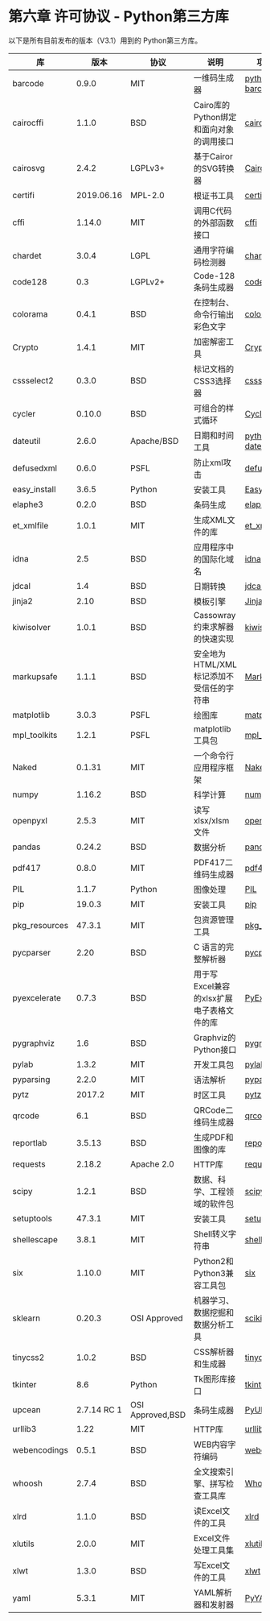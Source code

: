 # 第六章 许可协议 - Python第三方库

以下是所有目前发布的版本（V3.1）用到的 Python第三方库。

|      库       |    版本     |       协议       |                  说明                   |                              项目地址                               |
| ------------- | ----------- | ---------------- | -------------------------------------- | ------------------------------------------------------------------ |
| barcode       | 0.9.0       | MIT              | 一维码生成器                            | [python-barcode](https://pypi.org/project/python-barcode/)         |
| cairocffi     | 1.1.0       | BSD              | Cairo库的Python绑定和面向对象的调用接口  | [cairocffi](https://pypi.org/project/cairocffi/)                   |
| cairosvg      | 2.4.2       | LGPLv3+          | 基于Cairor的SVG转换器                   | [CairoSVG](https://pypi.org/project/CairoSVG/)                     |
| certifi       | 2019.06.16  | MPL-2.0          | 根证书工具                              | [certifi](https://pypi.org/project/certifi/)                       |
| cffi          | 1.14.0      | MIT              | 调用C代码的外部函数接口                  | [cffi](https://pypi.org/project/cffi/)                             |
| chardet       | 3.0.4       | LGPL             | 通用字符编码检测器                       | [chardet](https://pypi.org/project/chardet/)                       |
| code128       | 0.3         | LGPLv2+          | Code-128条码生成器                      | [code128](https://pypi.org/project/code128/)                       |
| colorama      | 0.4.1       | BSD              | 在控制台、命令行输出彩色文字             | [colorama](https://pypi.org/project/colorama/)                     |
| Crypto        | 1.4.1       | MIT              | 加密解密工具                            | [Crypto](https://pypi.org/project/crypto/)                         |
| cssselect2    | 0.3.0       | BSD              | 标记文档的CSS3选择器                    | [cssselect2](https://pypi.org/project/cssselect2/)                 |
| cycler        | 0.10.0      | BSD              | 可组合的样式循环                        | [Cycler](https://pypi.org/project/Cycler/)                         |
| dateutil      | 2.6.0       | Apache/BSD       | 日期和时间工具                          | [python-dateutil](https://pypi.org/project/python-dateutil/)       |
| defusedxml    | 0.6.0       | PSFL             | 防止xml攻击                             | [defusedxml](https://pypi.org/project/defusedxml/)                 |
| easy_install  | 3.6.5       | Python           | 安装工具                                | [EasyInstall](http://peak.telecommunity.com/DevCenter/EasyInstall) |
| elaphe3       | 0.2.0       | BSD              | 条码生成                                | [elaphe3](https://pypi.org/project/elaphe3/)                       |
| et_xmlfile    | 1.0.1       | MIT              | 生成XML文件的库                         | [et_xmlfile](https://pypi.org/project/et_xmlfile/)                 |
| idna          | 2.5         | BSD              | 应用程序中的国际化域名                   | [idna](https://pypi.org/project/idna/)                             |
| jdcal         | 1.4         | BSD              | 日期转换                                | [jdcal](https://pypi.org/project/jdcal/)                           |
| jinja2        | 2.10        | BSD              | 模板引擎                                | [Jinja2](https://pypi.org/project/Jinja2/)                         |
| kiwisolver    | 1.0.1       | BSD              | Cassowray约束求解器的快速实现            | [kiwisolver](https://pypi.org/project/kiwisolver/)                 |
| markupsafe    | 1.1.1       | BSD              | 安全地为HTML/XML标记添加不受信任的字符串  | [MarkupSafe](https://pypi.org/project/MarkupSafe/)                 |
| matplotlib    | 3.0.3       | PSFL             | 绘图库                                  | [matplotlib](https://pypi.org/project/matplotlib/)                 |
| mpl_toolkits  | 1.2.1       | PSFL             | matplotlib工具包                        | [mpl_toolkits](https://matplotlib.org/mpl_toolkits/index.html)     |
| Naked         | 0.1.31      | MIT              | 一个命令行应用程序框架                   | [Naked](https://pypi.org/project/naked/)                           |
| numpy         | 1.16.2      | BSD              | 科学计算                                | [numpy](https://pypi.org/project/numpy/)                           |
| openpyxl      | 2.5.3       | MIT              | 读写xlsx/xlsm文件                       | [openpyxl](https://pypi.org/project/openpyxl/)                     |
| pandas        | 0.24.2      | BSD              | 数据分析                                | [pandas](https://pypi.org/project/pandas/)                         |
| pdf417        | 0.8.0       | MIT              | PDF417二维码生成器                      | [pdf417](https://pypi.org/project/pdf417/)                         |
| PIL           | 1.1.7       | Python           | 图像处理                                | [PIL](https://pypi.org/project/PIL/)                               |
| pip           | 19.0.3      | MIT              | 安装工具                                | [pip](https://pypi.org/project/pip/)                               |
| pkg_resources | 47.3.1      | MIT              | 包资源管理工具                           | [pkg_resources](https://pypi.org/project/setuptools/)              |
| pycparser     | 2.20        | BSD              | C 语言的完整解析器                       | [pycparser](https://pypi.org/project/pycparser/)                   |
| pyexcelerate  | 0.7.3       | BSD              | 用于写Excel兼容的xlsx扩展电子表格文件的库 | [PyExcelerate](https://pypi.org/project/PyExcelerate/)             |
| pygraphviz    | 1.6         | BSD              | Graphviz的Python接口                    | [pygraphviz](https://pypi.org/project/pygraphviz/)                 |
| pylab         | 1.3.2       | MIT              | 开发工具包                              | [pylab-sdk](https://pypi.org/project/pylab-sdk/)                   |
| pyparsing     | 2.2.0       | MIT              | 语法解析                                | [pyparsing](https://pypi.org/project/pyparsing/)                   |
| pytz          | 2017.2      | MIT              | 时区工具                                | [pytz](https://pypi.org/project/pytz/)                             |
| qrcode        | 6.1         | BSD              | QRCode二维码生成器                       | [qrcode](https://pypi.org/project/qrcode/)                         |
| reportlab     | 3.5.13      | BSD              | 生成PDF和图像的库                        | [reportlab](https://pypi.org/project/reportlab/)                   |
| requests      | 2.18.2      | Apache 2.0       | HTTP库                                  | [requests](https://pypi.org/project/requests/)                     |
| scipy         | 1.2.1       | BSD              | 数据、科学、工程领域的软件包              | [scipy](https://pypi.org/project/scipy/)                           |
| setuptools    | 47.3.1      | MIT              | 安装工具                                | [setuptools](https://pypi.org/project/setuptools/)                 |
| shellescape   | 3.8.1       | MIT              | Shell转义字符串                         | [shellescape](https://pypi.org/project/shellescape/)               |
| six           | 1.10.0      | MIT              | Python2和Python3兼容工具包               | [six](https://pypi.org/project/six/)                               |
| sklearn       | 0.20.3      | OSI Approved     | 机器学习、数据挖掘和数据分析工具          | [scikit-learn](https://pypi.org/project/scikit-learn/)             |
| tinycss2      | 1.0.2       | BSD              | CSS解析器和生成器                        | [tinycss2](https://pypi.org/project/tinycss2/)                     |
| tkinter       | 8.6         | Python           | Tk图形库接口                            | [tkinter](https://docs.python.org/3/library/tkinter.html)          |
| upcean        | 2.7.14 RC 1 | OSI Approved,BSD | 条码生成器                              | [PyUPC-EAN](https://pypi.org/project/PyUPC-EAN/)                   |
| urllib3       | 1.22        | MIT              | HTTP库                                  | [urllib3](https://pypi.org/project/urllib3/)                       |
| webencodings  | 0.5.1       | BSD              | WEB内容字符编码                          | [webencodings](https://pypi.org/project/webencodings/)             |
| whoosh        | 2.7.4       | BSD              | 全文搜索引擎、拼写检查工具库              | [Whoosh](https://pypi.org/project/Whoosh/)                         |
| xlrd          | 1.1.0       | BSD              | 读Excel文件的工具                        | [xlrd](https://pypi.org/project/xlrd/)                             |
| xlutils       | 2.0.0       | MIT              | Excel文件处理工具集                      | [xlutils](https://pypi.org/project/xlutils/)                       |
| xlwt          | 1.3.0       | BSD              | 写Excel文件的工具                        | [xlwt](https://pypi.org/project/xlwt/)                             |
| yaml          | 5.3.1       | MIT              | YAML解析器和发射器                       | [PyYAML](https://pypi.org/project/PyYAML/)                         |

